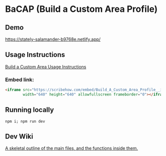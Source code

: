 # BaCAP (Build a Custom Area Profile)



## Demo
https://stately-salamander-b9768e.netlify.app/




## Usage Instructions
[Build a Custom Area Usage Instructions](https://scribehow.com/shared/Build_A_Custom_Area_Profile__i4sDzHDJQsyS4Dv4rsCj6w)


### Embed link:
```html
<iframe src="https://scribehow.com/embed/Build_A_Custom_Area_Profile__i4sDzHDJQsyS4Dv4rsCj6w" 
        width="640" height="640" allowfullscreen frameborder="0"></iframe>
```


## Running locally
`npm i; npm run dev`

## Dev Wiki
[A skeletal outline of the main files, and the functions inside them.](https://github.com/ONSvisual/BaCAP/wiki)
